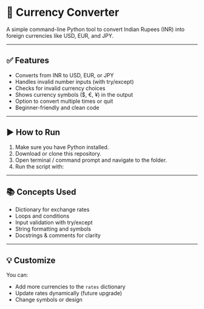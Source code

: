 # 💱 Currency Converter

A simple command-line Python tool to convert Indian Rupees (INR) into foreign currencies like USD, EUR, and JPY.

---

## ✅ Features
- Converts from INR to USD, EUR, or JPY
- Handles invalid number inputs (with try/except)
- Checks for invalid currency choices
- Shows currency symbols ($, €, ¥) in the output
- Option to convert multiple times or quit
- Beginner-friendly and clean code

---

## ▶️ How to Run
1. Make sure you have Python installed.
2. Download or clone this repository.
3. Open terminal / command prompt and navigate to the folder.
4. Run the script with:

---

## 📚 Concepts Used
- Dictionary for exchange rates
- Loops and conditions
- Input validation with try/except
- String formatting and symbols
- Docstrings & comments for clarity

---

## 💡 Customize
You can:
- Add more currencies to the `rates` dictionary
- Update rates dynamically (future upgrade)
- Change symbols or design
